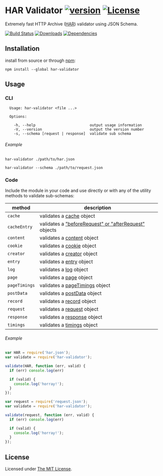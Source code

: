 # HAR Validator [![version][npm-version]][npm-url] [![License][npm-license]][license-url]

Extremely fast HTTP Archive ([HAR](http://www.softwareishard.com/blog/har-12-spec/)) validator using JSON Schema.

[![Build Status][travis-image]][travis-url]
[![Downloads][npm-downloads]][npm-url]
[![Dependencies][david-image]][david-url]

## Installation

install from source or through [npm](https://www.npmjs.com/):

```shell
npm install --global har-validator
```

## Usage

### CLI

```
  Usage: har-validator <file ...>

  Options:

    -h, --help                         output usage information
    -V, --version                      output the version number
    -s, --schema [request | response]  validate sub schema
```

###### Example


```shell
har-validator ./path/to/har.json

har-validator --schema ./path/to/request.json
```

### Code

Include the module in your code and use directly or with any of the utility methods to validate sub-schemas:

| method        | description                                                                                               |
| ------------- | --------------------------------------------------------------------------------------------------------- |
| `cache`       | validates a [cache](http://www.softwareishard.com/blog/har-12-spec/#cache) object                         |
| `cacheEntry`  | validates a ["beforeRequest" or "afterRequest"](http://www.softwareishard.com/blog/har-12-spec/#cache) objects |
| `content`     | validates a [content](http://www.softwareishard.com/blog/har-12-spec/#content) object                     |
| `cookie`      | validates a [cookie](http://www.softwareishard.com/blog/har-12-spec/#cookies) object                      |
| `creator`     | validates a [creator](http://www.softwareishard.com/blog/har-12-spec/#creator) object                     |
| `entry`       | validates a [entry](http://www.softwareishard.com/blog/har-12-spec/#entries) object                       |
| `log`         | validates a [log](http://www.softwareishard.com/blog/har-12-spec/#log) object                             |
| `page`        | validates a [page](http://www.softwareishard.com/blog/har-12-spec/#pages) object                          |
| `pageTimings` | validates a [pageTimings](http://www.softwareishard.com/blog/har-12-spec/#pageTimings) object             |
| `postData`    | validates a [postData](http://www.softwareishard.com/blog/har-12-spec/#postData) object                   |
| `record`      | validates a [record](http://www.softwareishard.com/blog/har-12-spec/#headers) object                      |
| `request`     | validates a [request](http://www.softwareishard.com/blog/har-12-spec/#request) object                     |
| `response`    | validates a [response](http://www.softwareishard.com/blog/har-12-spec/#response) object                   |
| `timings`     | validates a [timings](http://www.softwareishard.com/blog/har-12-spec/#timings) object                     |

###### Example

```js
var HAR = require('har.json');
var validate = require('har-validator');

validate(HAR, function (err, valid) {
  if (err) console.log(err)

  if (valid) {
    console.log('horray!');
  }
});
```

```js
var request = require('request.json');
var validate = require('har-validator');

validate(request, function (err, valid) {
  if (err) console.log(err)

  if (valid) {
    console.log('horray!');
  }
});
```

## License

Licensed under [The MIT License](LICENSE).

[license-url]: https://github.com/ahmadnassri/har-validator/blob/master/LICENSE

[travis-url]: https://travis-ci.org/ahmadnassri/har-validator
[travis-image]: https://img.shields.io/travis/ahmadnassri/har-validator.svg?style=flat-square

[npm-url]: https://www.npmjs.com/package/har-validator
[npm-license]: https://img.shields.io/npm/l/har-validator.svg?style=flat-square
[npm-version]: https://img.shields.io/npm/v/har-validator.svg?style=flat-square
[npm-downloads]: https://img.shields.io/npm/dm/har-validator.svg?style=flat-square

[david-url]: https://david-dm.org/ahmadnassri/har-validator
[david-image]: https://img.shields.io/david/ahmadnassri/har-validator.svg?style=flat-square
